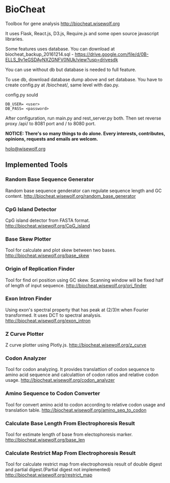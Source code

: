 # BioCheat
Toolbox for gene analysis
http://biocheat.wisewolf.org

It uses Flask, React.js, D3.js, Require.js and some open source javascript libraries.

Some features uses database. You can download at
biocheat_backup_20161214.sql - https://drive.google.com/file/d/0B-ELLS_9v1eGSDAyNXZGNFV0NUk/view?usp=drivesdk

You can use without db but database is needed to full feature.

To use db, download database dump above and set database.
You have to create config.py at /biocheat/, same level with dao.py.

config.py sould
```
DB_USER= <user>
DB_PASS= <password>
```

After configuration, run main.py and rest_server.py both.
Then set reverse proxy /api/ to 8081 port and / to 8080 port.

**NOTICE: There's so many things to do alone. Every interests, contributes, opinions, requests and emails are welcom.**

holo@wisewolf.org

## Implemented Tools

### Random Base Sequence Generator
Random base sequence genderator can regulate sequence length and GC content.
http://biocheat.wisewolf.org/random_base_generator

### CpG Island Detector
CpG island detector from FASTA format.
http://biocheat.wisewolf.org/CpG_island

### Base Skew Plotter
Tool for calculate and plot skew between two bases.
http://biocheat.wisewolf.org/base_skew

### Origin of Replication Finder
Tool for find ori position using GC skew. Scanning window will be fixed half of length of input sequence.
http://biocheat.wisewolf.org/ori_finder

### Exon Intron Finder
Using exon's spectral property that has peak at (2/3)π when Fourier transformed. It uses DCT to spectral analysis.
http://biocheat.wisewolf.org/exon_intron

### Z Curve Plotter
Z curve plotter using Plotly.js.
http://biocheat.wisewolf.org/z_curve

### Codon Analyzer
Tool for codon analyzing. It provides translattion of codon sequence to amino acid sequence and calculattion of codon ratios and relative codon usage.
http://biocheat.wisewolf.org/codon_analyzer

### Amino Sequence to Codon Converter
Tool for convert amino acid to codon according to relative codon usage and translation table.
http://biocheat.wisewolf.org/amino_seq_to_codon

### Calculate Base Length From Electrophoresis Result 
Tool for estimate length of base from electophoresis marker.
http://biocheat.wisewolf.org/base_len

### Calculate Restrict Map From Electrophoresis Result 
Tool for calculate restrict map from electrophoresis result of double digest and partial digest.(Partial digest not implemented)
http://biocheat.wisewolf.org/restrict_map
